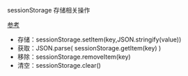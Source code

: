 sessionStorage 存储相关操作

[参考](https://www.cnblogs.com/polk6/p/5512979.html)

- 存储：sessionStorage.setItem(key,JSON.stringify(value))
- 获取：JSON.parse( sessionStorage.getItem(key) )
- 移除：sessionStorage.removeItem(key)
- 清空：sessionStorage.clear()
